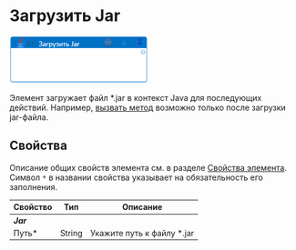 # Загрузить Jar

![](<../../../.gitbook/assets/java-jar-load.png>)

Элемент загружает файл \*.jar в контекст Java для последующих действий. Например, [вызвать метод](https://docs.primo-rpa.ru/primo-rpa/g_elements/el_extra/els_java/el_invokemethod) возможно только после загрузки jar-файла.

## Свойства
Описание общих свойств элемента см. в разделе [Свойства элемента](https://docs.primo-rpa.ru/primo-rpa/primo-studio/process/elements#svoistva-elementa).\
Символ `*` в названии свойства указывает на обязательность его заполнения. 

| Свойство             | Тип                   | Описание                                      |
| -------------------- | --------------------- | --------------------------------------------- |
| ***Jar***     | |  |
| Путь\*               | String                | Укажите путь к файлу \*.jar |

